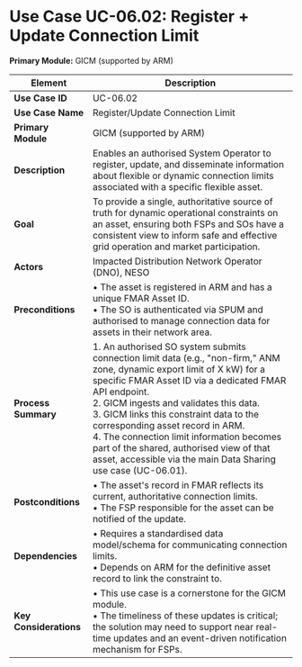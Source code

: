 # Use Case UC-06.02: Register + Update Connection Limit   
**Primary Module:** GICM (supported by ARM)

| **Element**            | **Description**                                                                                                                                                                                                                                                                                                                                                                                                                                                                   |
| ---------------------- | --------------------------------------------------------------------------------------------------------------------------------------------------------------------------------------------------------------------------------------------------------------------------------------------------------------------------------------------------------------------------------------------------------------------------------------------------------------------------------- |
| **Use Case ID**        | UC-06.02                                                                                                                                                                                                                                                                                                                                                                                                                                                                          |
| **Use Case Name**      | Register/Update Connection Limit                                                                                                                                                                                                                                                                                                                                                                                                                                                  |
| **Primary Module**     | GICM (supported by ARM)                                                                                                                                                                                                                                                                                                                                                                                                                                                       |
| **Description**        | Enables an authorised System Operator to register, update, and disseminate information about flexible or dynamic connection limits associated with a specific flexible asset.                                                                                                                                                                                                                                                                                                     |
| **Goal**               | To provide a single, authoritative source of truth for dynamic operational constraints on an asset, ensuring both FSPs and SOs have a consistent view to inform safe and effective grid operation and market participation.                                                                                                                                                                                                                                                       |
| **Actors**             | Impacted Distribution Network Operator (DNO), NESO                                                                                                                                                                                                                                                                                                                                                                                                                                         |
| **Preconditions**      | • The asset is registered in ARM and has a unique FMAR Asset ID. <br> • The SO is authenticated via SPUM and authorised to manage connection data for assets in their network area.                                                                                                                                                                                                                                                                                               |
| **Process Summary**    | 1. An authorised SO system submits connection limit data (e.g., "non-firm," ANM zone, dynamic export limit of X kW) for a specific FMAR Asset ID via a dedicated FMAR API endpoint. <br> 2. GICM ingests and validates this data. <br> 3. GICM links this constraint data to the corresponding asset record in ARM. <br> 4. The connection limit information becomes part of the shared, authorised view of that asset, accessible via the main Data Sharing use case (UC-06.01). |
| **Postconditions**     | • The asset's record in FMAR reflects its current, authoritative connection limits. <br> • The FSP responsible for the asset can be notified of the update.                                                                                                                                                                                                                                                                                                                       |
| **Dependencies**       | • Requires a standardised data model/schema for communicating connection limits. <br> • Depends on ARM for the definitive asset record to link the constraint to.                                                                                                                                                                                                                                                                                                                 |
| **Key Considerations** | • This use case is a cornerstone for the GICM module. <br> • The timeliness of these updates is critical; the solution may need to support near real-time updates and an event-driven notification mechanism for FSPs.                                                                                                                                                                                                                                                            |
